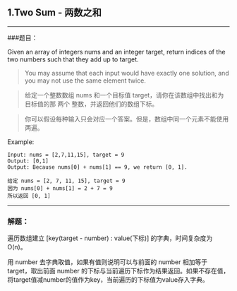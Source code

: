 ## 1.Two Sum - 两数之和

-------
###题目：

> 
Given an array of integers nums and an integer target, return indices of the two numbers such that they add up to target.

> You may assume that each input would have exactly one solution, and you may not use the same element twice.

> 给定一个整数数组 nums 和一个目标值 target，请你在该数组中找出和为目标值的那 两个 整数，并返回他们的数组下标。

> 你可以假设每种输入只会对应一个答案。但是，数组中同一个元素不能使用两遍。
> 
Example:
```
Input: nums = [2,7,11,15], target = 9
Output: [0,1]
Output: Because nums[0] + nums[1] == 9, we return [0, 1].
```
```
给定 nums = [2, 7, 11, 15], target = 9
因为 nums[0] + nums[1] = 2 + 7 = 9
所以返回 [0, 1]
```

-------

### 解题：
遍历数组建立 [key(target - number) : value(下标)] 的字典，时间复杂度为 O(n)。

用 number 去字典取值，如果有值则说明可以与前面的 number 相加等于 target，取出前面 number 的下标与当前遍历下标作为结果返回。如果不存在值，将target值减number的值作为key，当前遍历的下标值为value存入字典。

